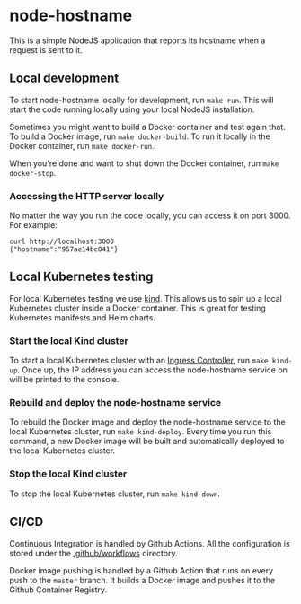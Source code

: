 # node-hostname

This is a simple NodeJS application that reports its hostname when a request is sent to it.

## Local development
To start node-hostname locally for development, run `make run`. This will start the code running locally using your local NodeJS installation.

Sometimes you might want to build a Docker container and test again that. To build a Docker image, run `make docker-build`.
To run it locally in the Docker container, run `make docker-run`.

When you're done and want to shut down the Docker container, run `make docker-stop`.

### Accessing the HTTP server locally
No matter the way you run the code locally, you can access it on port 3000.
For example:
```
curl http://localhost:3000
{"hostname":"957ae14bc041"}
```

## Local Kubernetes testing
For local Kubernetes testing we use [kind](https://kind.sigs.k8s.io/). This allows us to spin up a local Kubernetes cluster inside a Docker container.
This is great for testing Kubernetes manifests and Helm charts.

### Start the local Kind cluster
To start a local Kubernetes cluster with an [Ingress Controller](https://kubernetes.io/docs/concepts/services-networking/ingress-controllers/), run `make kind-up`.
Once up, the IP address you can access the node-hostname service on will be printed to the console.

### Rebuild and deploy the node-hostname service
To rebuild the Docker image and deploy the node-hostname service to the local Kubernetes cluster, run `make kind-deploy`.
Every time you run this command, a new Docker image will be built and automatically deployed to the local Kubernetes cluster.

### Stop the local Kind cluster
To stop the local Kubernetes cluster, run `make kind-down`.

## CI/CD
Continuous Integration is handled by Github Actions.
All the configuration is stored under the [.github/workflows](.github/workflows) directory.

Docker image pushing is handled by a Github Action that runs on every push to the `master` branch.
It builds a Docker image and pushes it to the Github Container Registry.